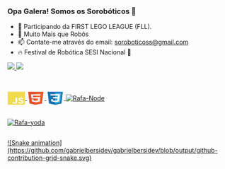### Opa Galera! Somos os Sorobóticos 👋

- 🔭 Participando da FIRST LEGO LEAGUE (FLL). 
- 🌱 Muito Mais que Robôs
- 📫 Contate-me através do email: soroboticoss@gmail.com  
- 🔥 Festival de Robótica SESI Nacional 🚀

<div>
  <a href="https://github.com/Soroboticos">
  <img height="180em" src="https://github-readme-stats.vercel.app/api?username=Soroboticos&show_icons=true&theme=dracula&include_all_commits=true&count_private=true"/>
  <img height="180em" src="https://github-readme-stats.vercel.app/api/top-langs/?username=Soroboticos&layout=compact&langs_count=7&theme=dracula"/>
</div>
  
  ##
  
  <div style="display: inline_block"><br>
  <img align="center" alt="Rafa-Js" height="30" width="40" src="https://raw.githubusercontent.com/devicons/devicon/master/icons/javascript/javascript-plain.svg">
  <img align="center" alt="Rafa-HTML" height="30" width="40" src="https://raw.githubusercontent.com/devicons/devicon/master/icons/html5/html5-original.svg">
  <img align="center" alt="Rafa-CSS" height="30" width="40" src="https://raw.githubusercontent.com/devicons/devicon/master/icons/css3/css3-original.svg">
  <img align="center" alt="Rafa-Node" height="30" width="40" src="https://cdn.jsdelivr.net/gh/devicons/devicon/icons/nodejs/nodejs-original.svg" />


</div>
  
  ##
  
  <img align="center" alt="Rafa-yoda" src="https://media3.giphy.com/media/qgQUggAC3Pfv687qPC/giphy.gif?cid=ecf05e47fyv5ifknaxj6dzdpml48bf3qamzygmkifmpgugkc&rid=giphy.gif&ct=g">
  
  ##
  
  <div> 
  ![Snake animation](https://github.com/gabrielbersidev/gabrielbersidev/blob/output/github-contribution-grid-snake.svg)
 
</div>
